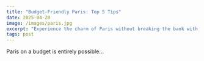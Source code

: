 ```yaml
---
title: "Budget-Friendly Paris: Top 5 Tips"
date: 2025-04-20
image: /images/paris.jpg
excerpt: "Experience the charm of Paris without breaking the bank with these essential budget travel tips."
tags: post
---
```


Paris on a budget is entirely possible...
